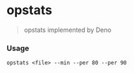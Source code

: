 # opstats

> opstats implemented by Deno

### Usage

```
opstats <file> --min --per 80 --per 90
```
